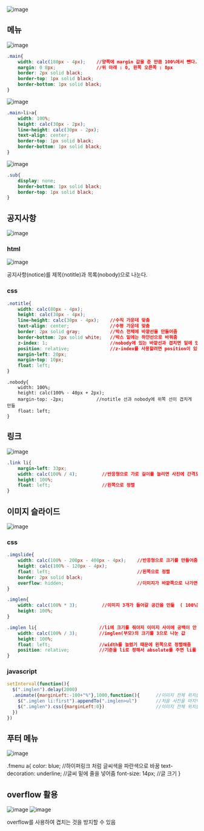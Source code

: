 ![image](https://github.com/limtowoong/Web_design/assets/104752202/12f9db88-669c-4cf2-a37a-00a2d7fcb3dd)

## 메뉴


![image](https://github.com/limtowoong/Web_design/assets/104752202/c7d2e443-2804-40cf-85c6-a3376d831424)

```css
.main{
    width: calc(180px - 4px);    //양쪽에 margin 값을 준 만큼 100%에서 뺀다.
    margin: 0 8px;               //위 아래 : 0, 왼쪽 오른쪽 : 8px 
    border: 2px solid black;
    border-top: 1px solid black;
    border-bottom: 1px solid black;
}
```

![image](https://github.com/limtowoong/Web_design/assets/104752202/f44528ba-d87e-4138-a82d-47f1f2941f34)

```css
.main>li>a{
    width: 100%;
    height: calc(30px - 2px);
    line-height: calc(30px - 2px);
    text-align: center;
    border-top: 1px solid black;
    border-bottom: 1px solid black;
}
```

![image](https://github.com/limtowoong/Web_design/assets/104752202/9838e06b-c3a2-4e05-896f-30461463aca1)

```css
.sub{
    display: none;
    border-bottom: 1px solid black;
    border-top: 1px solid black;
}
```

## 공지사항

![image](https://github.com/limtowoong/Web_design/assets/104752202/1d05820a-cda2-4a97-bc02-c5bf49c0bd0d)

### html

![image](https://github.com/limtowoong/Web_design/assets/104752202/ba55ecac-451c-40aa-86bc-5ec902b25833)

공지사항(notice)를 제목(notitle)과 목록(nobody)으로 나눈다.

### css

```css
.notitle{
    width: calc(80px - 4px);
    height: calc(30px - 4px);
    line-height: calc(30px - 4px);    //수직 가운데 맞춤
    text-align: center;               //수평 가운데 맞춤
    border: 2px solid gray;           //박스 전체에 바깥선을 만들어줌
    border-bottom: 2px solid white;   //박스 밑에는 하얀선으로 바꿔줌
    z-index: 1;                       //nobody에 있는 바깥선과 겹치면 밑에 있는 흰색선이 안보이기 때문에 올려줌
    position: relative;               //z-index를 사용할려면 position이 있어야함
    margin-left: 20px;
    margin-top: 10px;
    float: left;                      
}
```

```
.nobody{
    width: 100%;
    height: calc(100% - 40px + 2px);
    margin-top: -2px;            //notitle 선과 nobody에 위쪽 선이 겹치게 만듦
    float: left;
}
```

## 링크

![image](https://github.com/limtowoong/Web_design/assets/104752202/7e8570dd-d254-440a-9b92-b712642e87d3)

```css
.link li{
    margin-left: 33px;
    width: calc(100% / 4);         //반응형으로 가로 길이를 늘리면 사진에 간격도 늘어가게함
    height: 100%;
    float: left;                   //왼쪽으로 정렬
}
```

## 이미지 슬라이드

![image](https://github.com/limtowoong/Web_design/assets/104752202/7e0fc935-ac1d-4a09-a2e6-f2473fa10328)

### css

```css
.imgslide{
    width: calc(100% - 200px - 400px - 4px);    //반응형으로 크기를 만들어줌
    height: calc(100% - 120px - 4px);
    float: left;                                //왼쪽으로 정렬
    border: 2px solid black;
    overflow: hidden;                           //이미지가 바깥쪽으로 나가면 숨겨줌
}
```

```css
.imglen{
    width: calc(100% * 3);         //이미지 3개가 들어갈 공간을 만듦  ( 100%는 부모(imgslide)의 크기 )
    height: 100%;
}
```

```css
.imglen li{                       //li에 크기를 줘야지 이미지 사이에 공백이 안 생김
    width: calc(100% / 3);        //imglen(부모)의 크기를 3으로 나눈 값
    height: 100%;
    float: left;                  //width를 늘렸기 때문에 왼쪽으로 정렬해줌
    position: relative;           //기준을 li로 정해서 absolute를 주면 li를 따라가게됨
}
```

### javascript

```javascript
setInterval(function(){
  $(".imglen").delay(2000)
  .animate({marginLeft:-100+"%"},1000,function(){      //이미지 전체 위치를 왼쪽으로 -100% 만큼 옮겨줌 ( marginLeft 에서 -100%는 width 기준임 )
    $(".imglen li:first").appendTo(".imglen>ul")       //처음 사진을 마지막으로 옮겨줌
    $(".imglen").css({marginLeft:0})                   //이미지 전체 위치를 다시 돌려놓음
  })
})
```

## 푸터 메뉴

![image](https://github.com/limtowoong/Web_design/assets/104752202/8bbc325a-9443-4124-9665-65ca88830af7)

.fmenu a{
    color: blue;                          //하이퍼링크 처럼 글씨색을 파란색으로 바꿈
    text-decoration: underline;           //글씨 밑에 줄을 넣어줌
    font-size: 14px;                      //글 크기
}

## overflow 활용

![image](https://github.com/limtowoong/Web_design/assets/104752202/2d2d7594-7274-4cb5-8cd1-2251862797bf)
![image](https://github.com/limtowoong/Web_design/assets/104752202/abd6aad6-9808-48e2-a21e-041fd0fb3241)

overflow를 사용하여 겹치는 것을 방지할 수 있음



